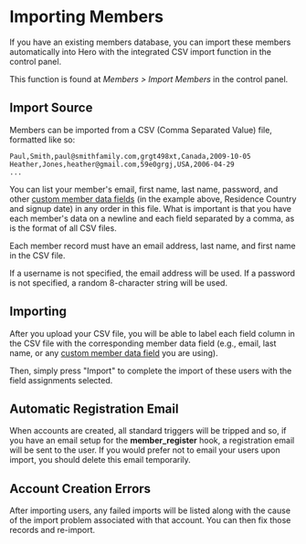 # Importing Members

If you have an existing members database, you can import these members automatically into Hero with the integrated CSV import function in the control panel.

This function is found at *Members > Import Members* in the control panel.

## Import Source

Members can be imported from a CSV (Comma Separated Value) file, formatted like so:

```
Paul,Smith,paul@smithfamily.com,grgt498xt,Canada,2009-10-05
Heather,Jones,heather@gmail.com,59e0grgj,USA,2006-04-29
...
```

You can list your member's email, first name, last name, password, and other [custom member data fields](/docs/configuration/custom_fields) (in the example above, Residence Country and signup date) in any order in this file.  What is important is that you have each member's data on a newline and each field separated by a comma, as is the format of all CSV files.

Each member record must have an email address, last name, and first name in the CSV file.

If a username is not specified, the email address will be used.  If a password is not specified, a random 8-character string will be used.

## Importing

After you upload your CSV file, you will be able to label each field column in the CSV file with the corresponding member data field (e.g., email, last name, or any [custom member data field](/docs/configuration/custom_fields) you are using).

Then, simply press "Import" to complete the import of these users with the field assignments selected.

## Automatic Registration Email

When accounts are created, all standard triggers will be tripped and so, if you have an email setup for the <b>member_register</b> hook, a registration email will be sent to the user.  If you would prefer not to email your users upon import, you should delete this email temporarily.

## Account Creation Errors

After importing users, any failed imports will be listed along with the cause of the import problem associated with that account.  You can then fix those records and re-import.